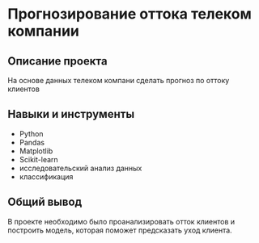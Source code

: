 # Прогнозирование оттока телеком компании

## Описание проекта
На основе данных телеком компани сделать прогноз по оттоку клиентов

## Навыки и инструменты
- Python
- Pandas
- Matplotlib
- Scikit-learn
- исследовательский анализ данных 
- классификация

## Общий вывод
В проекте необходимо было проанализировать отток клиентов и построить модель, которая поможет предсказать уход клиента.
